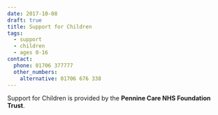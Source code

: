 ```yaml
---
date: 2017-10-08
draft: true
title: Support for Children
tags:
  - support
  - children
  - ages 0-16
contact:
  phone: 01706 377777
  other_numbers:
    alternative: 01706 676 338
---
```


Support for Children is provided by the **Pennine Care NHS Foundation Trust**.
